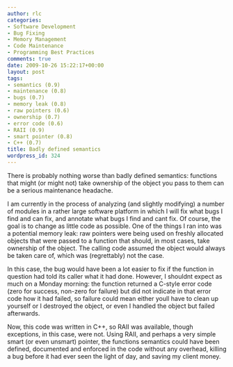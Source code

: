 ```yaml
---
author: rlc
categories:
- Software Development
- Bug Fixing
- Memory Management
- Code Maintenance
- Programming Best Practices
comments: true
date: 2009-10-26 15:22:17+00:00
layout: post
tags:
- semantics (0.9)
- maintenance (0.8)
- bugs (0.7)
- memory leak (0.8)
- raw pointers (0.6)
- ownership (0.7)
- error code (0.6)
- RAII (0.9)
- smart pointer (0.8)
- C++ (0.7)
title: Badly defined semantics
wordpress_id: 324
---
```


There is probably nothing worse than badly defined semantics: functions that might (or might not) take ownership of the object you pass to them can be a serious maintenance headache.

<!--more-->

I am currently in the process of analyzing (and slightly modifying) a number of modules in a rather large software platform in which I will fix what bugs I find and can fix, and annotate what bugs I find and cant fix. Of course, the goal is to change as little code as possible. One of the things I ran into was a potential memory leak: raw pointers were being used on freshly allocated objects that were passed to a function that should, in most cases, take ownership of the object. The calling code assumed the object would always be taken care of, which was (regrettably) not the case.

In this case, the bug would have been a lot easier to fix if the function in question had told its caller what it had done. However, I shouldnt expect as much on a Monday morning: the function returned a C-style error code (zero for success, non-zero for failure) but did not indicate in that error code how it had failed, so failure could mean either youll have to clean up yourself or I destroyed the object, or even I handled the object but failed afterwards.

Now, this code was written in C++, so RAII was available, though exceptions, in this case, were not. Using RAII, and perhaps a very simple smart (or even unsmart) pointer, the functions semantics could have been defined, documented and enforced in the code without any overhead, killing a bug before it had ever seen the light of day, and saving my client money.